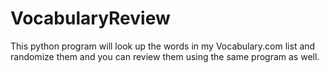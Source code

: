 # VocabularyReview
This python program will look up the words in my Vocabulary.com list and randomize them and you can review them using the same program as well.
